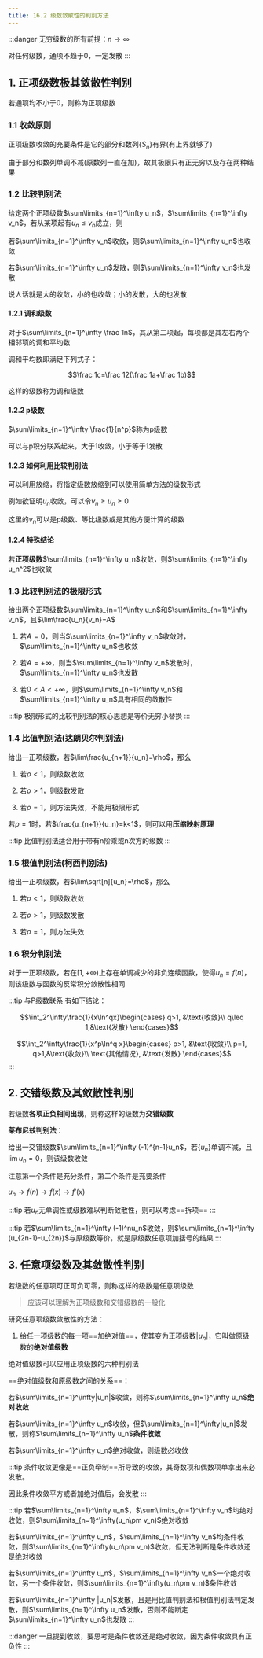 ```yaml
---
title: 16.2 级数敛散性的判别方法
---
```


:::danger
无穷级数的所有前提：$n\to\infty$

对任何级数，通项不趋于0，一定发散
:::

## 1. 正项级数极其敛散性判别

若通项均不小于0，则称为正项级数

### 1.1 收敛原则

正项级数收敛的充要条件是它的部分和数列$\{S_n\}$有界(有上界就够了)

由于部分和数列单调不减(原数列一直在加)，故其极限只有正无穷以及存在两种结果

### 1.2 比较判别法

给定两个正项级数$\sum\limits_{n=1}^\infty u_n$，$\sum\limits_{n=1}^\infty v_n$，若从某项起有$u_n\leq v_n$成立，则

若$\sum\limits_{n=1}^\infty v_n$收敛，则$\sum\limits_{n=1}^\infty u_n$也收敛

若$\sum\limits_{n=1}^\infty u_n$发散，则$\sum\limits_{n=1}^\infty v_n$也发散

说人话就是大的收敛，小的也收敛；小的发散，大的也发散

#### 1.2.1 调和级数

对于$\sum\limits_{n=1}^\infty \frac 1n$，其从第二项起，每项都是其左右两个相邻项的调和平均数

调和平均数即满足下列式子：

$$\frac 1c=\frac 12(\frac 1a+\frac 1b)$$

这样的级数称为调和级数

#### 1.2.2 p级数

$\sum\limits_{n=1}^\infty \frac{1}{n^p}$称为p级数

可以与p积分联系起来，大于1收敛，小于等于1发散

#### 1.2.3 如何利用比较判别法

可以利用放缩，将指定级数放缩到可以使用简单方法的级数形式

例如欲证明$u_n$收敛，可以令$v_n\geq u_n\geq 0$

这里的$v_n$可以是p级数、等比级数或是其他方便计算的级数

#### 1.2.4 特殊结论

若**正项级数**$\sum\limits_{n=1}^\infty u_n$收敛，则$\sum\limits_{n=1}^\infty u_n^2$也收敛

### 1.3 比较判别法的极限形式

给出两个正项级数$\sum\limits_{n=1}^\infty u_n$和$\sum\limits_{n=1}^\infty v_n$，且$\lim\frac{u_n}{v_n}=A$

1. 若$A=0$，则当$\sum\limits_{n=1}^\infty v_n$收敛时，$\sum\limits_{n=1}^\infty u_n$也收敛

2. 若$A=+∞$，则当$\sum\limits_{n=1}^\infty v_n$发散时，$\sum\limits_{n=1}^\infty u_n$也发散

3. 若$0<A<+\infty$，则$\sum\limits_{n=1}^\infty v_n$和$\sum\limits_{n=1}^\infty u_n$具有相同的敛散性

:::tip
极限形式的比较判别法的核心思想是等价无穷小替换
:::

### 1.4 比值判别法(达朗贝尔判别法)

给出一正项级数，若$\lim\frac{u_{n+1}}{u_n}=\rho$，那么

1. 若$\rho<1$，则级数收敛

2. 若$\rho>1$，则级数发散

3. 若$\rho=1$，则方法失效，不能用极限形式

若$\rho=1$时，若$\frac{u_{n+1}}{u_n}=k<1$，则可以用**压缩映射原理**

:::tip
比值判别法适合用于带有n阶乘或n次方的级数
:::

### 1.5 根值判别法(柯西判别法)

给出一正项级数，若$\lim\sqrt[n]{u_n}=\rho$，那么

1. 若$\rho<1$，则级数收敛

2. 若$\rho>1$，则级数发散

3. 若$\rho=1$，则方法失效

### 1.6 积分判别法

对于一正项级数，若在$[1,+\infty)$上存在单调减少的非负连续函数，使得$u_n=f(n)$，则该级数与函数的反常积分敛散性相同

:::tip 与P级数联系
有如下结论：

$$\int_2^\infty\frac{1}{x\ln^qx}\begin{cases}
    q>1, &\text{收敛}\\
    q\leq 1,&\text{发散}
\end{cases}$$

$$\int_2^\infty\frac{1}{x^p\ln^q x}\begin{cases}
    p>1, &\text{收敛}\\
    p=1, q>1,&\text{收敛}\\
    \text{其他情况}, &\text{发散}
\end{cases}$$
:::

## 2. 交错级数及其敛散性判别

若级数**各项正负相间出现**，则称这样的级数为**交错级数**

**莱布尼兹判别法**：

给出一交错级数$\sum\limits_{n=1}^\infty (-1)^{n-1}u_n$，若$\{u_n\}$单调不减，且$\lim u_n=0$，则该级数收敛

注意第一个条件是充分条件，第二个条件是充要条件

$u_n\to f(n)\to f(x)\to f'(x)$

:::tip
若$u_n$无单调性或级数难以判断敛散性，则可以考虑==拆项==
:::

:::tip
若$\sum\limits_{n=1}^\infty (-1)^nu_n$收敛，则$\sum\limits_{n=1}^\infty (u_{2n-1}-u_{2n})$与原级数等价，就是原级数任意项加括号的结果
:::

## 3. 任意项级数及其敛散性判别

若级数的任意项可正可负可零，则称这样的级数是任意项级数

>应该可以理解为正项级数和交错级数的一般化

研究任意项级数敛散性的方法：

1. 给任一项级数的每一项==加绝对值==，使其变为正项级数$|u_n|$，它叫做原级数的**绝对值级数**

绝对值级数可以应用正项级数的六种判别法

==绝对值级数和原级数之间的关系==：

若$\sum\limits_{n=1}^\infty|u_n|$收敛，则称$\sum\limits_{n=1}^\infty u_n$**绝对收敛**

若$\sum\limits_{n=1}^\infty u_n$收敛，但$\sum\limits_{n=1}^\infty|u_n|$发散，则称$\sum\limits_{n=1}^\infty u_n$**条件收敛**

若$\sum\limits_{n=1}^\infty u_n$绝对收敛，则级数必收敛

:::tip
条件收敛更像是==正负牵制==所导致的收敛，其奇数项和偶数项单拿出来必发散。

因此条件收敛平方或者加绝对值后，会发散
:::

:::tip
若$\sum\limits_{n=1}^\infty u_n$，$\sum\limits_{n=1}^\infty v_n$均绝对收敛，则$\sum\limits_{n=1}^\infty(u_n\pm v_n)$绝对收敛

若$\sum\limits_{n=1}^\infty u_n$，$\sum\limits_{n=1}^\infty v_n$均条件收敛，则$\sum\limits_{n=1}^\infty(u_n\pm v_n)$收敛，但无法判断是条件收敛还是绝对收敛

若$\sum\limits_{n=1}^\infty u_n$，$\sum\limits_{n=1}^\infty v_n$一个绝对收敛，另一个条件收敛，则$\sum\limits_{n=1}^\infty(u_n\pm v_n)$条件收敛

若$\sum\limits_{n=1}^\infty |u_n|$发散，且是用比值判别法和根值判别法判定发散，则$\sum\limits_{n=1}^\infty u_n$发散，否则不能断定$\sum\limits_{n=1}^\infty u_n$也发散
:::

:::danger
一旦提到收敛，要思考是条件收敛还是绝对收敛，因为条件收敛具有正负性
:::





